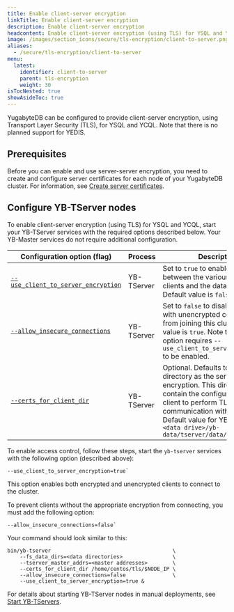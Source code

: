 ```yaml
---
title: Enable client-server encryption
linkTitle: Enable client-server encryption
description: Enable client-server encryption
headcontent: Enable client-server encryption (using TLS) for YSQL and YCQL.
image: /images/section_icons/secure/tls-encryption/client-to-server.png
aliases:
  - /secure/tls-encryption/client-to-server
menu:
  latest:
    identifier: client-to-server
    parent: tls-encryption
    weight: 30
isTocNested: true
showAsideToc: true
---
```


YugabyteDB can be configured to provide client-server encryption, using Transport Layer Security (TLS), for YSQL and YCQL. Note that there is no planned support for YEDIS.

## Prerequisites

Before you can enable and use server-server encryption, you need to create and configure server certificates for each node of your YugabyteDB cluster. For information, see [Create server certificates](../server-certificates).

## Configure YB-TServer nodes

To enable client-server encryption (using TLS) for YSQL and YCQL, start your YB-TServer services with the required options described below. Your YB-Master services do not require additional configuration.

Configuration option (flag)          | Process    | Description                  |
-------------------------------------|------------|------------------------------|
[`--use_client_to_server_encryption`](../../../admin/yb-tserver/#use-client-to-server-encryption)  | YB-TServer | Set to `true` to enable encryption between the various YugabyteDB clients and the database cluster. Default value is `false`. |
[`--allow_insecure_connections`](../../../admin/yb-tserver/#allow-insecure-connections)         | YB-TServer | Set to `false` to disallow any client with unencrypted communication from joining this cluster. Default value is `true`. Note that this option requires `--use_client_to_server_encryption` to be enabled. |
[`--certs_for_client_dir`](../../../admin/yb-tserver/#certs-for-client-dir)               | YB-TServer | Optional. Defaults to the same directory as the server-server encryption. This directory should contain the configuration for the client to perform TLS communication with the cluster. Default value for YB-TServer is `<data drive>/yb-data/tserver/data/certs`  |

To enable access control, follow these steps, start the `yb-tserver` services with the following option (described above):
  
```
--use_client_to_server_encryption=true`
```

This option enables both encrypted and unencrypted clients to connect to the cluster.

To prevent clients without the appropriate encryption from connecting, you must add the following option:

```
--allow_insecure_connections=false`
```

Your command should look similar to this:

```
bin/yb-tserver                                       \
    --fs_data_dirs=<data directories>                \
    --tserver_master_addrs=<master addresses>        \
    --certs_for_client_dir /home/centos/tls/$NODE_IP \
    --allow_insecure_connections=false               \
    --use_client_to_server_encryption=true &
```

For details about starting YB-TServer nodes in manual deployments, see [Start YB-TServers](../../../deploy/manual-deployment/start-tservers/).
